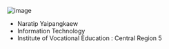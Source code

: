 ![image](https://github.com/Mon5te2/Mon5te2.github.io/assets/135462462/30cf7b49-aae9-4b11-a0c2-bc605ff9c1bc)
+ Naratip Yaipangkaew
+ Information Technology
+ Institute of Vocational Education :  Central Region 5
